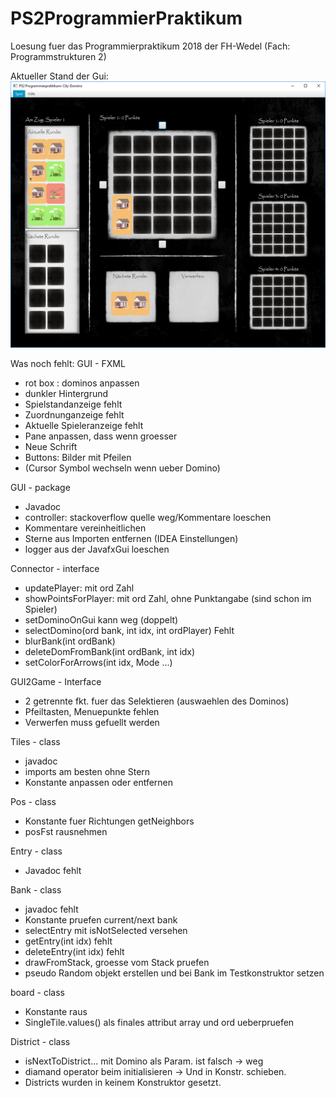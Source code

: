 # PS2ProgrammierPraktikum
Loesung fuer das Programmierpraktikum 2018 der FH-Wedel (Fach: Programmstrukturen 2)

Aktueller Stand der Gui:
![alt text](https://github.com/derMacon/PS2ProgrammierPraktikum/blob/master/otherDocs/GUIScreenshot/200918.png)


Was noch fehlt: 
GUI - FXML
- rot box : dominos anpassen
- dunkler Hintergrund
- Spielstandanzeige fehlt
- Zuordnunganzeige fehlt
- Aktuelle Spieleranzeige fehlt
- Pane anpassen, dass wenn groesser 
- Neue Schrift
- Buttons: Bilder mit Pfeilen
- (Cursor Symbol wechseln wenn ueber Domino)

GUI - package
- Javadoc
- controller: stackoverflow quelle weg/Kommentare loeschen
- Kommentare vereinheitlichen
- Sterne aus Importen entfernen (IDEA Einstellungen)
- logger aus der JavafxGui loeschen


Connector - interface
- updatePlayer: mit ord Zahl
- showPointsForPlayer: mit ord Zahl, ohne Punktangabe (sind schon im Spieler)
- setDominoOnGui kann weg (doppelt)
- selectDomino(ord bank, int idx, int ordPlayer) Fehlt
- blurBank(int ordBank)
- deleteDomFromBank(int ordBank, int idx)
- setColorForArrows(int idx, Mode ...)

GUI2Game - Interface
- 2 getrennte fkt. fuer das Selektieren (auswaehlen des Dominos)
- Pfeiltasten, Menuepunkte fehlen
- Verwerfen muss gefuellt werden

Tiles - class
- javadoc
- imports am besten ohne Stern
- Konstante anpassen oder entfernen

Pos - class
- Konstante fuer Richtungen getNeighbors
- posFst rausnehmen

Entry - class
- Javadoc fehlt	

Bank - class
- javadoc fehlt
- Konstante pruefen current/next bank
- selectEntry mit isNotSelected versehen
- getEntry(int idx) fehlt
- deleteEntry(int idx) fehlt
- drawFromStack, groesse vom Stack pruefen
- pseudo Random objekt erstellen und bei Bank im Testkonstruktor setzen

board - class
- Konstante raus
- SingleTile.values() als finales attribut array und ord ueberpruefen

District - class
- isNextToDistrict... mit Domino als Param. ist falsch -> weg
- diamand operator beim initialisieren -> Und in Konstr. schieben.
- Districts wurden in keinem Konstruktor gesetzt.
